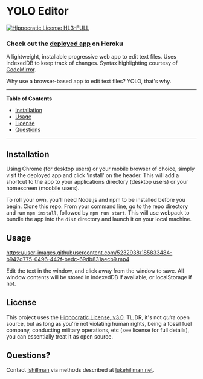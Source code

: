 # YOLO Editor

[![Hippocratic License HL3-FULL](https://img.shields.io/static/v1?label=Hippocratic%20License&message=HL3-FULL&labelColor=5e2751&color=bc8c3d)](https://firstdonoharm.dev/version/3/0/full.html)

### Check out the [deployed app](https://yolo-editor.herokuapp.com/) on Heroku

A lightweight, installable progressive web app to edit text files. Uses indexedDB to keep track of changes. Syntax highlighting courtesy of [CodeMirror](https://codemirror.net/).

Why use a browser-based app to edit text files? YOLO, that's why.

---
**Table of Contents**
* [Installation](#installation)
* [Usage](#usage)
* [License](#license)
* [Questions](#questions)
---

## Installation

Using Chrome (for desktop users) or your mobile browser of choice, simply visit the deployed app and click 'install' on the header. This will add a shortcut to the app to your applications directory (desktop users) or your homescreen (moobile users).

To roll your own, you'll need Node.js and npm to be installed before you begin. Clone this repo. From your command line, go to the repo directory and run `npm install`, followed by `npm run start`. This will use webpack to bundle the app into the `dist` directory and launch it on your local machine.

## Usage


https://user-images.githubusercontent.com/5232938/185833484-b942d775-0496-442f-bedc-69db831aecb9.mp4


Edit the text in the window, and click away from the window to save. All window contents will be stored in indexedDB if available, or localStorage if not.

## License
This project uses the [Hippocratic License, v3.0](https://firstdonoharm.dev). TL;DR, it's not *quite* open source, but as long as you're not violating human rights, being a fossil fuel company, conducting military operations, etc (see license for full details), you can essentially treat it as open source.

## Questions?

Contact [lshillman](https://github.com/lshillman) via methods described at [lukehillman.net](https://lukehillman.net).

